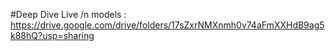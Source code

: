 #Deep Dive Live /n
models : https://drive.google.com/drive/folders/17sZxrNMXnmh0v74aFmXXHdB9ag5k88hQ?usp=sharing
